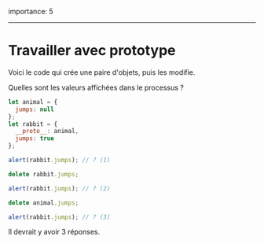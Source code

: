 importance: 5

---

# Travailler avec prototype

Voici le code qui crée une paire d'objets, puis les modifie.

Quelles sont les valeurs affichées dans le processus ?

```js
let animal = {
  jumps: null
};
let rabbit = {
  __proto__: animal,
  jumps: true
};

alert(rabbit.jumps); // ? (1)

delete rabbit.jumps;

alert(rabbit.jumps); // ? (2)

delete animal.jumps;

alert(rabbit.jumps); // ? (3)
```

Il devrait y avoir 3 réponses.
